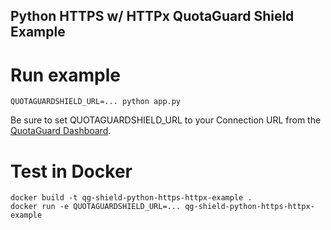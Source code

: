 Python HTTPS w/ HTTPx QuotaGuard Shield Example
--

# Run example
```
QUOTAGUARDSHIELD_URL=... python app.py
```

Be sure to set QUOTAGUARDSHIELD_URL to your Connection URL from the [QuotaGuard Dashboard](https://www.quotaguard.com/setup/outbound).

# Test in Docker
```
docker build -t qg-shield-python-https-httpx-example .
docker run -e QUOTAGUARDSHIELD_URL=... qg-shield-python-https-httpx-example
```
